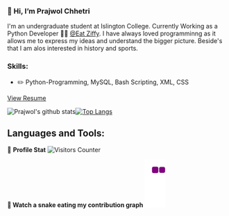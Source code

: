 ### 👋 Hi, I’m Prajwol Chhetri

I'm an undergraduate student at Islington College. Currently Working as a Python Developer 👨‍💻 [@Eat Ziffy](https://www.eatziffy.com/). I have always loved programminng as it allows me to express my ideas and understand the bigger picture. Beside's that I am alos interested in history and sports.

### Skills:
- :pencil2: Python-Programming, MySQL, Bash Scripting, XML, CSS 

[View Resume](https://prajwol-chhetri.github.io/minimal-mistakes/assets/docs/resume.pdf)

![Prajwol's github stats](https://github-readme-stats.vercel.app/api?username=prajwol-chhetri&count_private=true&show_icons=true&theme=dark)<a href="https://github.com/prajwol-chhetri">[![Top Langs](https://github-readme-stats.vercel.app/api/top-langs/?username=prajwol-chhetri&layout=compact&theme=dark)](https://github.com/prajwol-chhetri)</a>

## Languages and Tools:


👨 **Profile Stat**
<img src="https://visitor-badge.glitch.me/badge?page_id=prajwol-chhetri.prajwol-chhetri" alt="Visitors Counter">
<br>

**🐍 Watch a snake eating my contribution graph**
![graph](https://github.com/Prajwol-Chhetri/Prajwol-Chhetri/blob/output/github-contribution-grid-snake.gif)

